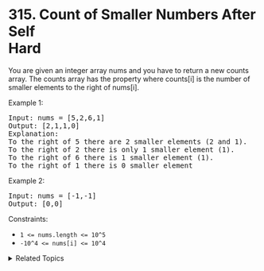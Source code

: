 # 315. Count of Smaller Numbers After Self<br> Hard

You are given an integer array nums and you have to return a new counts array. The counts array has the property where counts[i] is the number of smaller elements to the right of nums[i].

Example 1:

<pre>
Input: nums = [5,2,6,1]
Output: [2,1,1,0]
Explanation:
To the right of 5 there are 2 smaller elements (2 and 1).
To the right of 2 there is only 1 smaller element (1).
To the right of 6 there is 1 smaller element (1).
To the right of 1 there is 0 smaller element
</pre>

Example 2:

<pre>
Input: nums = [-1,-1]
Output: [0,0]
</pre>

Constraints:

- `1 <= nums.length <= 10^5`
- `-10^4 <= nums[i] <= 10^4`

<details>

<summary> Related Topics </summary>

-   `Divide and Conquer`
-   `Merge Sort`

</details>